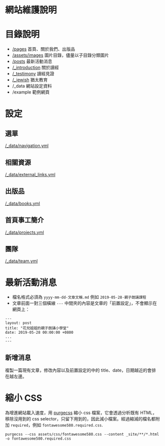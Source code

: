 # 網站維護說明

# 目錄說明
* [/pages](/pages)
首頁、關於我們、出版品
* [/assets/images](/assets/images)
圖片目錄，儘量以子目錄分類圖片
* [/posts](/posts)
最新活動消息
* [/_introduction](/_introduction)
關於讀經
* [/_testimony](/_testimony)
讀經見證
* [/_jewish](/_jewish)
猶太教育
* /_data 網站設定資料
* /example 範例網頁

# 設定
## 選單
[/_data/navigation.yml](/_data/navigation.yml)

## 相關資源
[/_data/external_links.yml](/_data/external_links.yml)
## 出版品
[/_data/books.yml](/_data/books.yml)

## 首頁事工簡介
[/_data/projects.yml](/_data/projects.yml)
## 團隊
[/_data/team.yml](/_data/team.yml)

# 最新活動消息
* 檔名格式必須為 `yyyy-mm-dd-文章文稱.md` 例如 `2019-05-28-親子朗誦課程`
* 文章前面一對三個橫線 `---` 中間夾的內容是文章的「前置設定」，不會顯示在網頁上： 
```
---
layout: post
title: "花兒姐姐的親子朗誦小學堂"
date: 2019-05-28 00:00:00 +0800
...
---
```
## 新增消息
複製一篇現有文章，修改內容以及前置設定的中的 title、date，日期越近的會排在越左邊。


# 縮小 CSS
為增進網站載入速度，用 [purgecss](https://purgecss.com/CLI.html) 縮小 css 檔案，它會透過分析既有 HTML，移除沒用到的 css selector，只留下用到的，因此減小檔案。經過縮減的檔名都附加 `required`，例如 `fontawesome580.required.css`. 

`purgecss --css assets/css/fontawesome580.css --content _site/**/*.html -o fontawesome580.required.css`